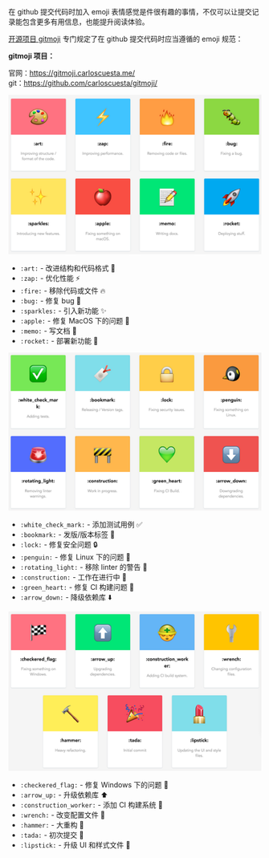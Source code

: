 
在 github 提交代码时加入 emoji 表情感觉是件很有趣的事情，不仅可以让提交记录能包含更多有用信息，也能提升阅读体验。

[开源项目 gitmoji](https://gitmoji.carloscuesta.me/) 专门规定了在 github 提交代码时应当遵循的 emoji 规范：

**gitmoji 项目：**

官网：https://gitmoji.carloscuesta.me/  
git：https://github.com/carloscuesta/gitmoji/  

![emoji](./emoji_git1.png)

 - `:art:` - 改进结构和代码格式 			:art:
 - `:zap:` - 优化性能 					:zap:
 - `:fire:` - 移除代码或文件 				:fire:
 - `:bug:` - 修复 bug 					:bug:
 - `:sparkles:` - 引入新功能 				:sparkles:
 - `:apple:` - 修复 MacOS 下的问题 		:apple:
 - `:memo:` - 写文档 						:memo:
 - `:rocket:` - 部署新功能 				:rocket:


![emoji](./emoji_git2.png)

 - `:white_check_mark:` - 添加测试用例 				:white_check_mark:
 - `:bookmark:` - 发版/版本标签 						:bookmark:
 - `:lock:` - 修复安全问题 							:lock:
 - `:penguin:` - 修复 Linux 下的问题 					:penguin:
 - `:rotating_light:` - 移除 linter 的警告 			:rotating_light:
 - `:construction:` - 工作在进行中 					:construction:
 - `:green_heart:` - 修复 CI 构建问题 				:green_heart:
 - `:arrow_down:` - 降级依赖库 						:arrow_down:


![emoji](./emoji_git3.png)

 - `:checkered_flag:` - 修复 Windows 下的问题 		:checkered_flag:
 - `:arrow_up:` - 升级依赖库 							:arrow_up:
 - `:construction_worker:` - 添加 CI 构建系统 		:construction_worker:
 - `:wrench:` - 改变配置文件 							:wrench:
 - `:hammer:` - 大重构 								:hammer:
 - `:tada:` - 初次提交 								:tada:
 - `:lipstick:` - 升级 UI 和样式文件 					:lipstick: